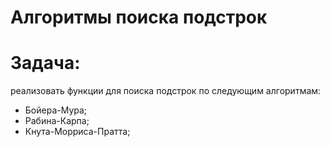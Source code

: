# Алгоритмы поиска подстрок
# Задача:
  реализовать функции для поиска подстрок по следующим алгоритмам:
- Бойера-Мура;
- Рабина-Карпа;
- Кнута-Морриса-Пратта;
